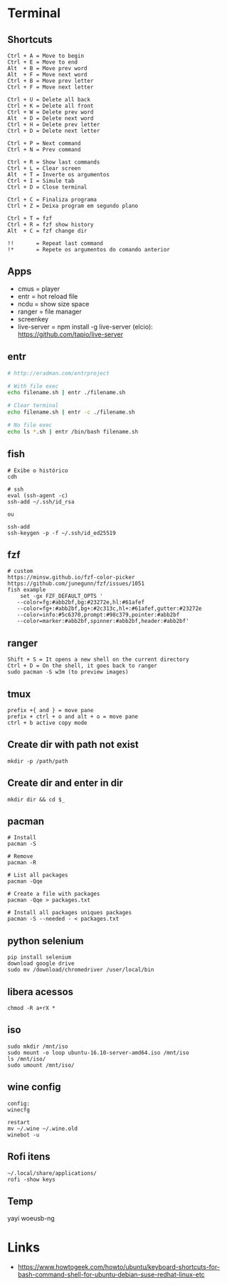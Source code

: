 # Terminal

## Shortcuts
```
Ctrl + A = Move to begin
Ctrl + E = Move to end
Alt  + B = Move prev word
Alt  + F = Move next word
Ctrl + B = Move prev letter
Ctrl + F = Move next letter

Ctrl + U = Delete all back
Ctrl + K = Delete all front
Ctrl + W = Delete prev word
Alt  + D = Delete next word
Ctrl + H = Delete prev letter
Ctrl + D = Delete next letter

Ctrl + P = Next command
Ctrl + N = Prev command

Ctrl + R = Show last commands
Ctrl + L = Clear screen
Alt  + T = Inverte os argumentos
Ctrl + I = Simule tab
Ctrl + D = Close terminal

Ctrl + C = Finaliza programa
Ctrl + Z = Deixa program em segundo plano

Ctrl + T = fzf
Ctrl + R = fzf show history
Alt  + C = fzf change dir

!!       = Repeat last command
!*       = Repete os argumentos do comando anterior
```

## Apps
- cmus = player
- entr = hot reload file
- ncdu = show size space
- ranger = file manager
- screenkey
- live-server = npm install -g live-server (elcio): https://github.com/tapio/live-server

## entr
```sh
# http://eradman.com/entrproject

# With file exec
echo filename.sh | entr ./filename.sh

# Clear terminal
echo filename.sh | entr -c ./filename.sh

# No file exec
echo ls *.sh | entr /bin/bash filename.sh
```

## fish
```
# Exibe o histórico
cdh

# ssh
eval (ssh-agent -c)
ssh-add ~/.ssh/id_rsa

ou

ssh-add
ssh-keygen -p -f ~/.ssh/id_ed25519
```

## fzf
```
# custom
https://minsw.github.io/fzf-color-picker
https://github.com/junegunn/fzf/issues/1051
fish example
    set -gx FZF_DEFAULT_OPTS '
   --color=fg:#abb2bf,bg:#23272e,hl:#61afef
   --color=fg+:#abb2bf,bg+:#2c313c,hl+:#61afef,gutter:#23272e
   --color=info:#5c6370,prompt:#98c379,pointer:#abb2bf
   --color=marker:#abb2bf,spinner:#abb2bf,header:#abb2bf'
```

## ranger
```
Shift + S = It opens a new shell on the current directory
Ctrl + D = On the shell, it goes back to ranger
sudo pacman -S w3m (to preview images)
```

## tmux
```
prefix +{ and } = move pane
prefix + ctrl + o and alt + o = move pane
ctrl + b active copy mode
```

## Create dir with path not exist
```
mkdir -p /path/path
```

## Create dir and enter in dir
```
mkdir dir && cd $_
```

## pacman
```
# Install
pacman -S

# Remove
pacman -R

# List all packages
pacman -Qqe

# Create a file with packages
pacman -Qqe > packages.txt 

# Install all packages uniques packages
pacman -S --needed - < packages.txt 
```

## python selenium
```
pip install selenium
download google drive
sudo mv /download/chromedriver /user/local/bin
```

## libera acessos
```
chmod -R a+rX *
```

## iso
```
sudo mkdir /mnt/iso
sudo mount -o loop ubuntu-16.10-server-amd64.iso /mnt/iso
ls /mnt/iso/
sudo umount /mnt/iso/
```

## wine config
```
config:
winecfg

restart
mv ~/.wine ~/.wine.old
winebot -u
```

## Rofi itens
```
~/.local/share/applications/
rofi -show keys
```

## Temp
yayi woeusb-ng

# Links
- https://www.howtogeek.com/howto/ubuntu/keyboard-shortcuts-for-bash-command-shell-for-ubuntu-debian-suse-redhat-linux-etc
